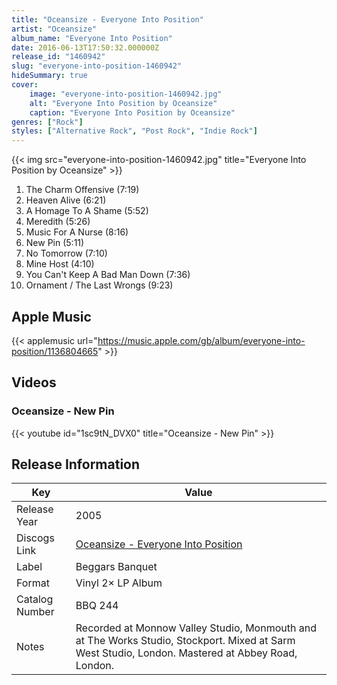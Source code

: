 ```yaml
---
title: "Oceansize - Everyone Into Position"
artist: "Oceansize"
album_name: "Everyone Into Position"
date: 2016-06-13T17:50:32.000000Z
release_id: "1460942"
slug: "everyone-into-position-1460942"
hideSummary: true
cover:
    image: "everyone-into-position-1460942.jpg"
    alt: "Everyone Into Position by Oceansize"
    caption: "Everyone Into Position by Oceansize"
genres: ["Rock"]
styles: ["Alternative Rock", "Post Rock", "Indie Rock"]
---
```


{{< img src="everyone-into-position-1460942.jpg" title="Everyone Into Position by Oceansize" >}}

<!-- section break -->

1. The Charm Offensive (7:19)
2. Heaven Alive (6:21)
3. A Homage To A Shame (5:52)
4. Meredith (5:26)
5. Music For A Nurse (8:16)
6. New Pin (5:11)
7. No Tomorrow (7:10)
8. Mine Host (4:10)
9. You Can't Keep A Bad Man Down (7:36)
10. Ornament / The Last Wrongs (9:23)

<!-- section break -->




## Apple Music
{{< applemusic url="https://music.apple.com/gb/album/everyone-into-position/1136804665" >}}





## Videos
### Oceansize - New Pin
{{< youtube id="1sc9tN_DVX0" title="Oceansize - New Pin" >}}<br>



## Release Information
|  Key           | Value                                                |
| ---------------| ---------------------------------------------------- |
| Release Year   | 2005                                   |
| Discogs Link   | [Oceansize - Everyone Into Position](https://www.discogs.com/release/1460942-Oceansize-Everyone-Into-Position) |
| Label          | Beggars Banquet |
| Format         | Vinyl 2× LP Album |
| Catalog Number | BBQ 244 |
| Notes | Recorded at Monnow Valley Studio, Monmouth and at The Works Studio, Stockport.  Mixed at Sarm West Studio, London.  Mastered at Abbey Road, London.   |